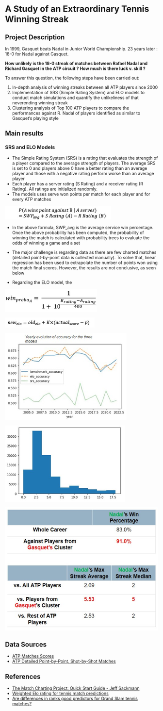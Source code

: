 # A Study of an Extraordinary Tennis Winning Streak 

## Project Description 

In 1999, Gasquet beats Nadal in Junior World Championship. 23 years later : 18-0 for Nadal against Gasquet. 

**How unlikely is the 18-0 streak of matches between Rafael Nadal and Richard Gasquet in the ATP circuit ? How much is there luck v. skill ?** 

To answer this question, the following steps have been carried out: 
1) In-depth analysis of winning streaks between all ATP players since 2000 
2) Implementation of SRS (Simple Rating System) and ELO models to conduct match simulations and quantify the unlikeliness of that neverending winning streak
3) Clustering analysis of Top 100 ATP players to compare the performances against R. Nadal of players identified as similar to Gasquet’s playing style 

## Main results 

### SRS and ELO Models

- The Simple Rating System (SRS) is a rating that evaluates the strength of a player compared to the average strength of players. The average SRS is set to 0 and players above 0 have a better rating than an average player and those with a negative rating perform worse than an average player 
- Each player has a server rating (S Rating) and a receiver rating (R Rating). All ratings are initialized randomly. 
- The models uses serve won points per match for each player and for every ATP matches  

![Updating SRS Ratings](images/srs_model.jpg)

- In the above formula, SWP_avg is the average service win percentage. Once the above probability has been computed, the probability of winning the match is calculated with probability trees to evaluate the odds of winning a game and a set 
- The major challenge is regarding data as there are few charted matches (detailed point-by-point data is collected manually). To solve that, linear regression has been used to extrapolate the number of points won using the match final scores. However, the results are not conclusive, as seen below 

- Regarding the ELO model, the  

![Elo Win Probability](images/elo_win_p.jpg)

![Updating Elo Ratings](images/elo_model.jpg)

![Models Accuracy](images/models_accuracy.jpg)

![Monte-Carlo Streaks Distribution](images/streak_distribution.jpg) 

![Cluster Comparison](images/cluster_comparison.jpg) 

## Data Sources 

- [ATP Matches Scores](https://github.com/JeffSackmann/tennis_atp) 
- [ATP Detailed Point-by-Point, Shot-by-Shot Matches](https://github.com/JeffSackmann/tennis_MatchChartingProject) 

## References 

- [The Match Charting Project: Quick Start Guide - Jeff Sackmann](http://www.tennisabstract.com/blog/2015/09/23/the-match-charting-project-quick-start-guide)
- [Weighted Elo rating for tennis match predictions](https://www.sciencedirect.com/science/article/abs/pii/S0377221721003234) 
- [Are differences in ranks good predictors for Grand Slam tennis matches?](https://www.sciencedirect.com/science/article/abs/pii/S0169207009002076) 
